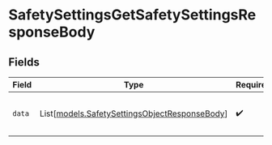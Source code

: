 # SafetySettingsGetSafetySettingsResponseBody


## Fields

| Field                                                                                          | Type                                                                                           | Required                                                                                       | Description                                                                                    |
| ---------------------------------------------------------------------------------------------- | ---------------------------------------------------------------------------------------------- | ---------------------------------------------------------------------------------------------- | ---------------------------------------------------------------------------------------------- |
| `data`                                                                                         | List[[models.SafetySettingsObjectResponseBody](../models/safetysettingsobjectresponsebody.md)] | :heavy_check_mark:                                                                             | Safety settings for a single organization.                                                     |